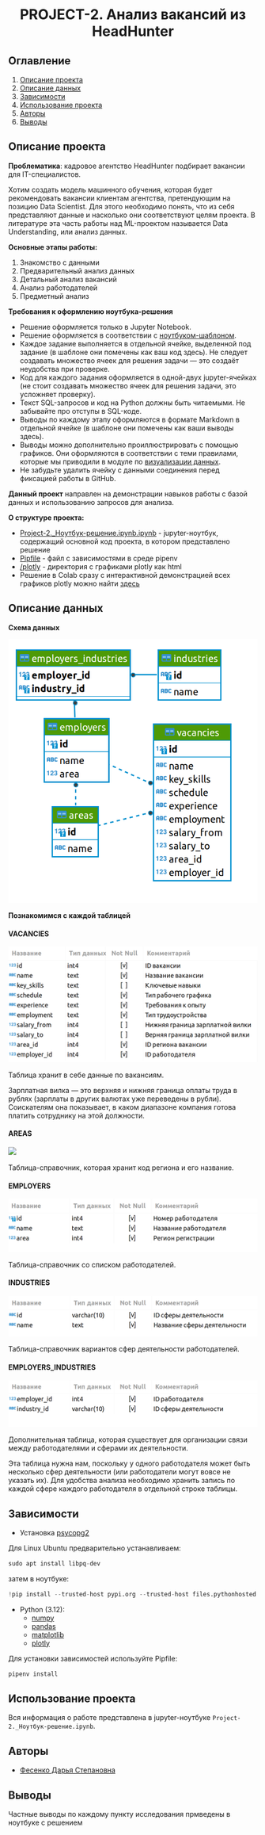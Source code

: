 
# <center> PROJECT-2. Анализ вакансий из HeadHunter </center>
## Оглавление
1. [Описание проекта](#Описание-проекта)
2. [Описание данных](#Описание-данных)
3. [Зависимости](#Зависимости)
4. [Использование проекта](#Использование-проекта)
5. [Авторы](#Авторы)
6. [Выводы](#Выводы)



## Описание проекта

**Проблематика**: кадровое агентство HeadHunter подбирает вакансии для IT-специалистов.

Хотим создать модель машинного обучения, которая будет рекомендовать вакансии клиентам агентства, претендующим на позицию Data Scientist. Для этого необходимо понять, что из себя представляют данные и насколько они соответствуют целям проекта. В литературе эта часть работы над ML-проектом называется Data Understanding, или анализ данных.


**Основные этапы работы:**

1. Знакомство с данными
2. Предварительный анализ данных
3. Детальный анализ вакансий
4. Анализ работодателей
5. Предметный анализ



**Требования к оформлению ноутбука-решения**


- Решение оформляется только в Jupyter Notebook.
- Решение оформляется в соответствии с [ноутбуком-шаблоном](https://lms.skillfactory.ru/asset-v1:SkillFactory+DST-3.0+28FEB2021+type@asset+block@Project_2_%D0%9D%D0%BE%D1%83%D1%82%D0%B1%D1%83%D0%BA_%D1%88%D0%B0%D0%B1%D0%BB%D0%BE%D0%BD.ipynb).
- Каждое задание выполняется в отдельной ячейке, выделенной под задание (в шаблоне они помечены как ваш код здесь). Не следует создавать множество ячеек для решения задачи — это создаёт неудобства при проверке.
- Код для каждого задания оформляется в одной-двух jupyter-ячейках (не стоит создавать множество ячеек для решения задачи, это усложняет проверку).
- Текст SQL-запросов и код на Python должны быть читаемыми. Не забывайте про отступы в SQL-коде.
- Выводы по каждому этапу оформляются в формате Markdown в отдельной ячейке (в шаблоне они помечены как ваши выводы здесь).
- Выводы можно дополнительно проиллюстрировать с помощью графиков. Они оформляются в соответствии с теми правилами, которые мы приводили в модуле по [визуализации данных](https://lms.skillfactory.ru/courses/course-v1:SkillFactory+DSPR-2.0+14JULY2021/jump_to_id/1fa00a018157484a9bae5d4557ef3e7c).
- Не забудьте удалить ячейку с данными соединения перед фиксацией работы в GitHub.


**Данный проект** направлен на демонстрации навыков работы с базой данных и использованию запросов для анализа. 

**О структуре проекта:**

* [Project-2._Ноутбук-решение.ipynb.ipynb](https://github.com/dafe1988/SF-DSPR-174/blob/master/PROJECT_2/Project_2_Ноутбук_решение.ipynb) - jupyter-ноутбук, содержащий основной код проекта, в котором представлено решение
* [Pipfile](https://github.com/dafe1988/SF-DSPR-174/blob/master/PROJECT_2/Pipfile) - файл с зависимостями в среде pipenv
* [/plotly](https://github.com/dafe1988/SF-DSPR-174/tree/master/PROJECT_2/plotly) - директория с графиками plotly как html
* Решение в Colab сразу с интерактивной демонстрацией всех графиков plotly можно найти [здесь](https://colab.research.google.com/drive/1Y6kogOERlDJ5LtcSj-rFzRAFKYnJlYJh?usp=sharing)


## Описание данных

**Схема данных**

![](./pics/pic.png)

**Познакомимся с каждой таблицей**

#### VACANCIES

![](./pics/vacancies.png)

Таблица хранит в себе данные по вакансиям.

Зарплатная вилка — это верхняя и нижняя граница оплаты труда в рублях (зарплаты в других валютах уже переведены в рубли). Соискателям она показывает, в каком диапазоне компания готова платить сотруднику на этой должности.

#### AREAS
![](./areas.png)

Таблица-справочник, которая хранит код региона и его название.

#### EMPLOYERS

![](./pics/employers.png)

Таблица-справочник со списком работодателей.

#### INDUSTRIES

![](./pics/industries.png)

Таблица-справочник вариантов сфер деятельности работодателей.

#### EMPLOYERS_INDUSTRIES

![](./pics/employers_industries.png)

Дополнительная таблица, которая существует для организации связи между работодателями и сферами их деятельности.

Эта таблица нужна нам, поскольку у одного работодателя может быть несколько сфер деятельности (или работодатели могут вовсе не указать их). Для удобства анализа необходимо хранить запись по каждой сфере каждого работодателя в отдельной строке таблицы.

## Зависимости

* Установка [psycopg2](https://www.psycopg.org/docs/)

Для Linux Ubuntu предварительно устанавливаем:
```py
sudo apt install libpq-dev
```
затем в ноутбуке:
```py
!pip install --trusted-host pypi.org --trusted-host files.pythonhosted.org --trusted-host pypi.python.org psycopg2
```

* Python (3.12):
    * [numpy](https://numpy.org)
    * [pandas](https://pandas.pydata.org)
    * [matplotlib](https://matplotlib.org)
    * [plotly](https://plotly.com)

Для установки зависимостей используйте Pipfile:
```py
pipenv install 
```

## Использование проекта
Вся информация о работе представлена в jupyter-ноутбуке `Project-2._Ноутбук-решение.ipynb`.


## Авторы

* [Фесенко Дарья Степановна](https://github.com/dafe1988)

## Выводы

Частные выводы по каждому пункту исследования прмведены в ноутбуке с решением

